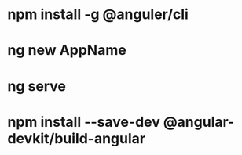 # npm install -g @anguler/cli
# ng new AppName
# ng serve 
# npm install --save-dev @angular-devkit/build-angular